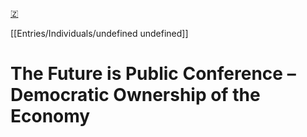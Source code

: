 [🇿](zotero://select/library/items/EY38EPGV)

[[Entries/Individuals/undefined undefined]] 
# The Future is Public Conference – Democratic Ownership of the Economy

